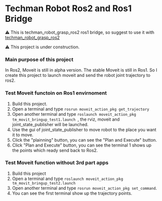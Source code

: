 # Techman Robot Ros2 and Ros1 Bridge
:warning:
This is techman_robot_grasp_ros2 ros1 bridge, so suggest to use it with [techman_robot_grasp_ros2](https://github.com/JuFengWu/techman_robot_grasp_ros2)

:warning:
This project is under construction.

### Main purpose of this project
In Ros2, Moveit is still in alpha version. The stable Moveit is still in Ros1.
So I create this project to launch moveit and send the robot joint trajectory to ros2.

### Test Moveit functoin on Ros1 envirnoment
1. Build this project.
2. Open a terminal and type ``rosrun moveit_action_pkg get_trajectory``
3. Open another terminal and type ``roslaunch moveit_action_pkg tm_movit_bringup_test1.launch ``, the rviz, moveit and joint_state_publisher will be launched.
4. Use the gui of joint_state_publisher to move robot to the place you want it to move.
5. Click the "plainning" button, you can see the "Plan and Execute" button.
6. Click "Plan and Execute" button, you can see the terminal 1 shows up the points which ready send back to Ros2.

### Test Moveit function without 3rd part apps
1. Build this project
2. Open a terminal and type ``roslaunch moveit_action_pkg tm_movit_bringup_test2.launch``
3. Open another terminal and type ``rosrun moveit_action_pkg set_command``.
4. You can see the first terminal show up the trajectory points.
